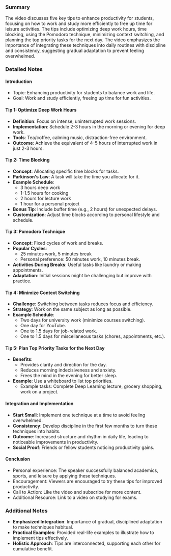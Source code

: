 ### Summary

The video discusses five key tips to enhance productivity for students, focusing on how to work and study more efficiently to free up time for leisure activities. The tips include optimizing deep work hours, time blocking, using the Pomodoro technique, minimizing context switching, and planning the top priority tasks for the next day. The video emphasizes the importance of integrating these techniques into daily routines with discipline and consistency, suggesting gradual adaptation to prevent feeling overwhelmed.

### Detailed Notes

#### Introduction

- Topic: Enhancing productivity for students to balance work and life.
- Goal: Work and study efficiently, freeing up time for fun activities.

#### Tip 1: Optimize Deep Work Hours

- **Definition**: Focus on intense, uninterrupted work sessions.
- **Implementation**: Schedule 2-3 hours in the morning or evening for deep work.
- **Tools**: Tea/coffee, calming music, distraction-free environment.
- **Outcome**: Achieve the equivalent of 4-5 hours of interrupted work in just 2-3 hours.

#### Tip 2: Time Blocking

- **Concept**: Allocating specific time blocks for tasks.
- **Parkinson's Law**: A task will take the time you allocate for it.
- **Example Schedule**:
  - 3 hours deep work
  - 1-1.5 hours for cooking
  - 2 hours for lecture work
  - 1 hour for a personal project
- **Bonus Tip**: Include buffer time (e.g., 2 hours) for unexpected delays.
- **Customization**: Adjust time blocks according to personal lifestyle and schedule.

#### Tip 3: Pomodoro Technique

- **Concept**: Fixed cycles of work and breaks.
- **Popular Cycles**:
  - 25 minutes work, 5 minutes break
  - Personal preference: 50 minutes work, 10 minutes break.
- **Activities During Breaks**: Useful tasks like laundry or making appointments.
- **Adaptation**: Initial sessions might be challenging but improve with practice.

#### Tip 4: Minimize Context Switching

- **Challenge**: Switching between tasks reduces focus and efficiency.
- **Strategy**: Work on the same subject as long as possible.
- **Example Schedule**:
  - Two days for university work (minimize courses switching).
  - One day for YouTube.
  - One to 1.5 days for job-related work.
  - One to 1.5 days for miscellaneous tasks (chores, appointments, etc.).

#### Tip 5: Plan Top Priority Tasks for the Next Day

- **Benefits**:
  - Provides clarity and direction for the day.
  - Reduces morning indecisiveness and anxiety.
  - Frees the mind in the evening for better sleep.
- **Example**: Use a whiteboard to list top priorities.
  - Example tasks: Complete Deep Learning lecture, grocery shopping, work on a project.

#### Integration and Implementation

- **Start Small**: Implement one technique at a time to avoid feeling overwhelmed.
- **Consistency**: Develop discipline in the first few months to turn these techniques into habits.
- **Outcome**: Increased structure and rhythm in daily life, leading to noticeable improvements in productivity.
- **Social Proof**: Friends or fellow students noticing productivity gains.

#### Conclusion

- Personal experience: The speaker successfully balanced academics, sports, and leisure by applying these techniques.
- Encouragement: Viewers are encouraged to try these tips for improved productivity.
- Call to Action: Like the video and subscribe for more content.
- Additional Resource: Link to a video on studying for exams.

### Additional Notes

- **Emphasized Integration**: Importance of gradual, disciplined adaptation to make techniques habitual.
- **Practical Examples**: Provided real-life examples to illustrate how to implement tips effectively.
- **Holistic Approach**: Tips are interconnected, supporting each other for cumulative benefit.
